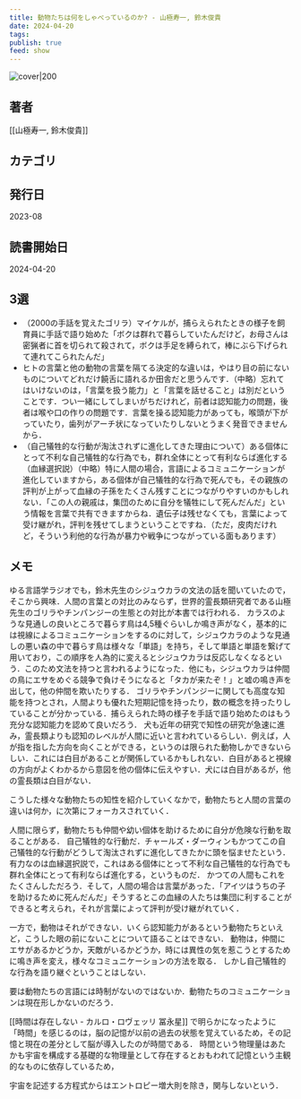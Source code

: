 ```yaml
---
title: 動物たちは何をしゃべっているのか? - 山極寿一, 鈴木俊貴
date: 2024-04-20
tags: 
publish: true
feed: show
---
```

![cover|200](http://books.google.com/books/content?id=QJ4C0AEACAAJ&printsec=frontcover&img=1&zoom=1&source=gbs_api)
## 著者
[[山極寿一, 鈴木俊貴]]
## カテゴリ

## 発行日
2023-08
## 読書開始日
2024-04-20

## 3選
 - （2000の手話を覚えたゴリラ）マイケルが，捕らえられたときの様子を飼育員に手話で語り始めた「ボクは群れで暮らしていたんだけど，お母さんは密猟者に首を切られて殺されて，ボクは手足を縛られて，棒にぶら下げられて連れてこられたんだ」
 - ヒトの言葉と他の動物の言葉を隔てる決定的な違いは，やはり目の前にないものについてどれだけ饒舌に語れるか田舎だと思うんです．（中略）忘れてはいけないのは，「言葉を扱う能力」と「言葉を話せること」は別だということです．つい一緒にしてしまいがちだけれど，前者は認知能力の問題，後者は喉や口の作りの問題です．言葉を操る認知能力があっても，喉頭が下がっていたり，歯列がアーチ状になっていたりしないとうまく発音できませんから．
 - （自己犠牲的な行動が淘汰されずに進化してきた理由について）ある個体にとって不利な自己犠牲的な行為でも，群れ全体にとって有利ならば進化する（血縁選択説）（中略）特に人間の場合，言語によるコミュニケーションが進化していますから，ある個体が自己犠牲的な行為で死んでも，その親族の評判が上がって血縁の子孫をたくさん残すことにつながりやすいのかもしれない．「この人の親戚は，集団のために自分を犠牲にして死んだんだ」という情報を言葉で共有できますからね．遺伝子は残せなくても，言葉によって受け継がれ，評判を残せてしまうということですね．（ただ，皮肉だけれど，そういう利他的な行為が暴力や戦争につながっている面もあります）
## メモ
ゆる言語学ラジオでも，鈴木先生のシジュウカラの文法の話を聞いていたので，そこから興味．人間の言葉との対比のみならず，世界的霊長類研究者である山極先生のゴリラやチンパンジーの生態との対比が本書では行われる．
カラスのような見通しの良いところで暮らす鳥は4,5種ぐらいしか鳴き声がなく，基本的には視線によるコミュニケーションをするのに対して，シジュウカラのような見通しの悪い森の中で暮らす鳥は様々な「単語」を持ち，そして単語と単語を繋げて用いており，この順序を人為的に変えるとシジュウカラは反応しなくなるという．このため文法を持つと言われるようになった．他にも，シジュウカラは仲間の鳥にエサをめぐる競争で負けそうになると「タカが来たぞ！」と嘘の鳴き声を出して，他の仲間を欺いたりする．
ゴリラやチンパンジーに関しても高度な知能を持つとされ，人間よりも優れた短期記憶を持ったり，数の概念を持ったりしていることが分かっている．捕らえられた時の様子を手話で語り始めたのはもう充分な認知能力を認めて良いだろう．
犬も近年の研究で知性の研究が急速に進み，霊長類よりも認知のレベルが人間に近いと言われているらしい．例えば，人が指を指した方向を向くことができる，というのは限られた動物しかできないらしい．これには白目があることが関係しているかもしれない．白目があると視線の方向がよくわかるから意図を他の個体に伝えやすい．犬には白目があるが，他の霊長類は白目がない．

こうした様々な動物たちの知性を紹介していくなかで，動物たちと人間の言葉の違いは何か，に次第にフォーカスされていく．

人間に限らず，動物たちも仲間や幼い個体を助けるために自分が危険な行動を取ることがある． 自己犠牲的な行動だ．チャールズ・ダーウィンもかつてこの自己犠牲的な行動がどうして淘汰されずに進化してきたかに頭を悩ませたという．
有力なのは血縁選択説で，これはある個体にとって不利な自己犠牲的な行為でも群れ全体にとって有利ならば進化する，というものだ．
かつての人間もこれをたくさんしただろう．そして，人間の場合は言葉があった．「アイツはうちの子を助けるために死んだんだ」そうするとこの血縁の人たちは集団に利することができると考えられ，それが言葉によって評判が受け継がれていく．

一方で，動物はそれができない．いくら認知能力があるという動物たちといえど，こうした眼の前にないことについて語ることはできない．
動物は，仲間にエサがあるかどうか，天敵がいるかどうか，時には異性の気を惹こうとするために鳴き声を変え，様々なコミュニケーションの方法を取る．
しかし自己犠牲的な行為を語り継ぐということはしない．

要は動物たちの言語には時制がないのではないか．動物たちのコミュニケーションは現在形しかないのだろう．

[[時間は存在しない - カルロ・ロヴェッリ 冨永星]] で明らかになったように「時間」を感じるのは，脳の記憶が以前の過去の状態を覚えているため，その記憶と現在の差分として脳が導入したのが時間である．
時間という物理量はあたかも宇宙を構成する基礎的な物理量として存在するとおもわれて記憶という主観的なものに依存しているため，

宇宙を記述する方程式からはエントロピー増大則を除き，関与しないという．